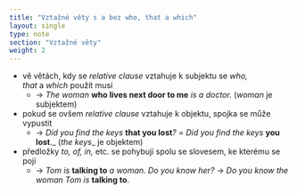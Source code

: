 ```yaml
---
title: "Vztažné věty s a bez who, that a which"
layout: single
type: note
section: "Vztažné věty"
weight: 2
---
```

- vě větách, kdy se _relative clause_ vztahuje k subjektu se _who, that_ a _which_ použít musí
    - -> _The woman_ **who lives next door to me** _is a doctor._ (_woman_ je subjektem)
- pokud se ovšem _relative clause_ vztahuje k objektu, spojka se může vypustit
    - -> _Did you find the keys_ **that you lost**_?_ = _Did you find the keys_ **you lost**._ (_the keys__ je objektem)
- předložky _to, of, in,_ etc. se pohybují spolu se slovesem, ke kterému se pojí
    - -> _Tom is_ **talking to** _a woman. Do you know her?_ -> _Do you know the woman Tom is_ **talking to**.